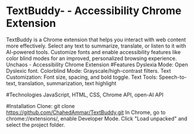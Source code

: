 # TextBuddy- - Accessibility Chrome Extension
TextBuddy is a Chrome extension that helps you interact with web content more effectively. Select any text to summarize, translate, or listen to it with AI-powered tools. Customize fonts and enable accessibility features like color blind modes for an improved, personalized browsing experience.
Unchaos - Accessibility Chrome Extension
#Features
Dyslexia Mode: Open Dyslexic font.
Colorblind Mode: Grayscale/high-contrast filters.
Text Customization: Font size, spacing, and bold toggle.
Text Tools: Speech-to-text, translation, summarization, text highlight 

#Technologies
JavaScript, HTML, CSS, Chrome API, open-AI API

#Installation
Clone: git clone https://github.com/ChahedAmmar/TextBuddy.git
In Chrome, go to chrome://extensions/, enable Developer Mode.
Click "Load unpacked" and select the project folder.
